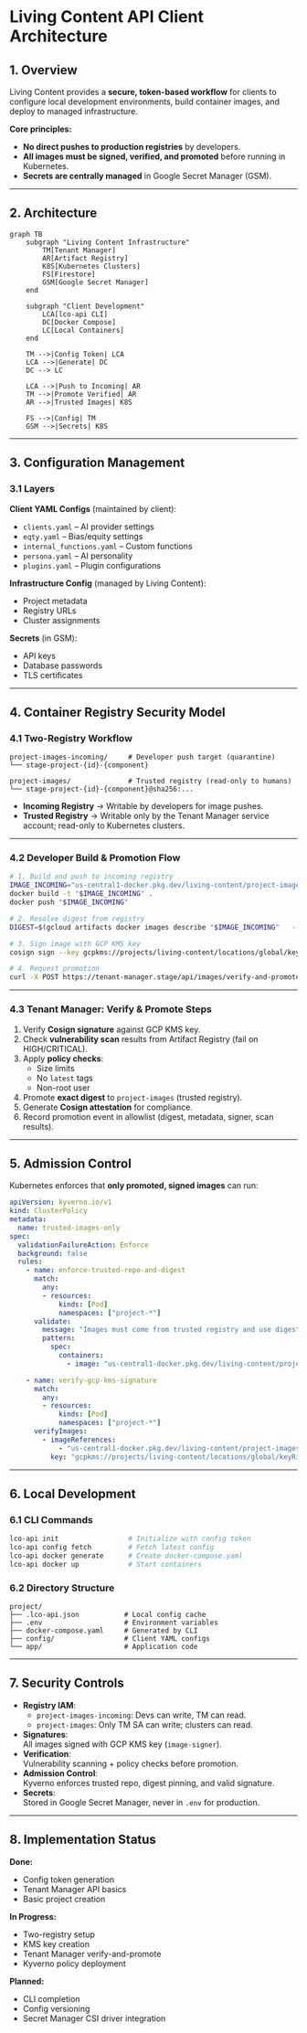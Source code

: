 # Living Content API Client Architecture

## 1. Overview

Living Content provides a **secure, token-based workflow** for clients to configure local development environments, build container images, and deploy to managed infrastructure.

**Core principles:**

- **No direct pushes to production registries** by developers.
- **All images must be signed, verified, and promoted** before running in Kubernetes.
- **Secrets are centrally managed** in Google Secret Manager (GSM).

---

## 2. Architecture

```mermaid
graph TB
    subgraph "Living Content Infrastructure"
        TM[Tenant Manager]
        AR[Artifact Registry]
        K8S[Kubernetes Clusters]
        FS[Firestore]
        GSM[Google Secret Manager]
    end
    
    subgraph "Client Development"
        LCA[lco-api CLI]
        DC[Docker Compose]
        LC[Local Containers]
    end
    
    TM -->|Config Token| LCA
    LCA -->|Generate| DC
    DC --> LC

    LCA -->|Push to Incoming| AR
    TM -->|Promote Verified| AR
    AR -->|Trusted Images| K8S
    
    FS -->|Config| TM
    GSM -->|Secrets| K8S
```

---

## 3. Configuration Management

### 3.1 Layers

**Client YAML Configs** (maintained by client):

- `clients.yaml` – AI provider settings
- `eqty.yaml` – Bias/equity settings
- `internal_functions.yaml` – Custom functions
- `persona.yaml` – AI personality
- `plugins.yaml` – Plugin configurations

**Infrastructure Config** (managed by Living Content):

- Project metadata
- Registry URLs
- Cluster assignments

**Secrets** (in GSM):

- API keys
- Database passwords
- TLS certificates

---

## 4. Container Registry Security Model

### 4.1 Two-Registry Workflow

```plaintext
project-images-incoming/     # Developer push target (quarantine)
└── stage-project-{id}-{component}

project-images/              # Trusted registry (read-only to humans)
└── stage-project-{id}-{component}@sha256:...
```

- **Incoming Registry** → Writable by developers for image pushes.  
- **Trusted Registry** → Writable only by the Tenant Manager service account; read-only to Kubernetes clusters.

---

### 4.2 Developer Build & Promotion Flow

```bash
# 1. Build and push to incoming registry
IMAGE_INCOMING="us-central1-docker.pkg.dev/living-content/project-images-incoming/stage-project-${PROJECT_ID}-${COMPONENT}:$(date +%s)"
docker build -t "$IMAGE_INCOMING" .
docker push "$IMAGE_INCOMING"

# 2. Resolve digest from registry
DIGEST=$(gcloud artifacts docker images describe "$IMAGE_INCOMING"   --format="value(image_summary.digest)")

# 3. Sign image with GCP KMS key
cosign sign --key gcpkms://projects/living-content/locations/global/keyRings/living-content/cryptoKeys/image-signer   "${IMAGE_INCOMING}@${DIGEST}"

# 4. Request promotion
curl -X POST https://tenant-manager.stage/api/images/verify-and-promote   -H "Authorization: Bearer $TOKEN"   -d "{\"image\":\"$IMAGE_INCOMING\",\"digest\":\"$DIGEST\"}"
```

---

### 4.3 Tenant Manager: Verify & Promote Steps

1. Verify **Cosign signature** against GCP KMS key.  
2. Check **vulnerability scan** results from Artifact Registry (fail on HIGH/CRITICAL).  
3. Apply **policy checks**:
   - Size limits
   - No `latest` tags
   - Non-root user
4. Promote **exact digest** to `project-images` (trusted registry).  
5. Generate **Cosign attestation** for compliance.  
6. Record promotion event in allowlist (digest, metadata, signer, scan results).

---

## 5. Admission Control

Kubernetes enforces that **only promoted, signed images** can run:

```yaml
apiVersion: kyverno.io/v1
kind: ClusterPolicy
metadata:
  name: trusted-images-only
spec:
  validationFailureAction: Enforce
  background: false
  rules:
    - name: enforce-trusted-repo-and-digest
      match:
        any:
        - resources:
            kinds: [Pod]
            namespaces: ["project-*"]
      validate:
        message: "Images must come from trusted registry and use digest pinning."
        pattern:
          spec:
            containers:
              - image: "us-central1-docker.pkg.dev/living-content/project-images/*@sha256:*"

    - name: verify-gcp-kms-signature
      match:
        any:
        - resources:
            kinds: [Pod]
            namespaces: ["project-*"]
      verifyImages:
        - imageReferences:
            - "us-central1-docker.pkg.dev/living-content/project-images/*"
          key: "gcpkms://projects/living-content/locations/global/keyRings/living-content/cryptoKeys/image-signer"
```

---

## 6. Local Development

### 6.1 CLI Commands

```bash
lco-api init                 # Initialize with config token
lco-api config fetch         # Fetch latest config
lco-api docker generate      # Create docker-compose.yaml
lco-api docker up            # Start containers
```

### 6.2 Directory Structure

```plaintext
project/
├── .lco-api.json           # Local config cache
├── .env                    # Environment variables
├── docker-compose.yaml     # Generated by CLI
├── config/                 # Client YAML configs
└── app/                    # Application code
```

---

## 7. Security Controls

- **Registry IAM**:  
  - `project-images-incoming`: Devs can write, TM can read.  
  - `project-images`: Only TM SA can write; clusters can read.
- **Signatures**:  
  All images signed with GCP KMS key (`image-signer`).
- **Verification**:  
  Vulnerability scanning + policy checks before promotion.
- **Admission Control**:  
  Kyverno enforces trusted repo, digest pinning, and valid signature.
- **Secrets**:  
  Stored in Google Secret Manager, never in `.env` for production.

---

## 8. Implementation Status

**Done:**

- Config token generation
- Tenant Manager API basics
- Basic project creation

**In Progress:**

- Two-registry setup
- KMS key creation
- Tenant Manager verify-and-promote
- Kyverno policy deployment

**Planned:**

- CLI completion
- Config versioning
- Secret Manager CSI driver integration
